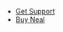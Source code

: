 - [Get Support](http://thespan.ml/wordpress-themes/support/neal/)
- [Buy Neal](https://themeforest.net/item/neal-a-creative-wordpress-blog-theme/21326288?ref=TheSpan)
